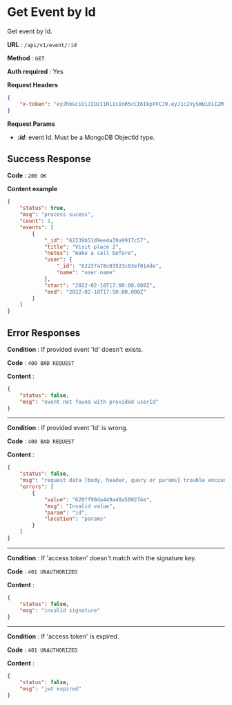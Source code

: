 # Get Event by Id

Get event by Id. 

**URL** : `/api/v1/event/:id`

**Method** : `GET`

**Auth required** : Yes

**Request Headers** 
```json
{
    "x-token": "eyJhbGciOiJIUzI1NiIsInR5cCI6IkpXVCJ9.eyJ1c2VySWQiOiI2MjIzN2E3OGMwMzUyM2MwM2VmMDE0ZGUiLCJpYXQiOjE2NDY0OTk3MDAsImV4cCI6MTY0NjQ5OTc2MH0.pmfaumTcfKFP3Lgf82RWpo1Cd6_aAVcfVy9SRHpInxk",
}
```

**Request Params**

- ***:id***: event Id. Must be a MongoDB ObjectId type.

## Success Response

**Code** : `200 OK`

**Content example**

```json
{
    "status": true,
    "msg": "process sucess",
    "count": 1,
    "events": [
        {
            "_id": "62239b51d9ee4a39a9917c57",
            "title": "Visit place 2",
            "notes": "make a call before",
            "user": {
                "_id": "62237a78c03523c03ef014de",
                "name": "user name"
            },
            "start": "2022-02-18T17:00:00.000Z",
            "end": "2022-02-18T17:50:00.000Z"
        }
    ]
}
```

## Error Responses

**Condition** : If provided event 'Id' doesn't exists.

**Code** : `400 BAD REQUEST`

**Content** :

```json
{
    "status": false,
    "msg": "event not found with provided userId"
}
```

---

**Condition** : If provided event 'Id' is wrong.

**Code** : `400 BAD REQUEST`

**Content** :

```json
{
    "status": false,
    "msg": "request data [body, header, query or params] trouble encountered",
    "errors": [
        {
            "value": "620ff90da449a40a500274e",
            "msg": "Invalid value",
            "param": "id",
            "location": "params"
        }
    ]
}
```

---

**Condition** : If 'access token' doesn't match with the signature key.

**Code** : `401 UNAUTHORIZED`

**Content** :

```json
{
    "status": false,
    "msg": "invalid signature"
}
```

---

**Condition** : If 'access token' is expired.

**Code** : `401 UNAUTHORIZED`

**Content** :

```json
{
    "status": false,
    "msg": "jwt expired"
}
```